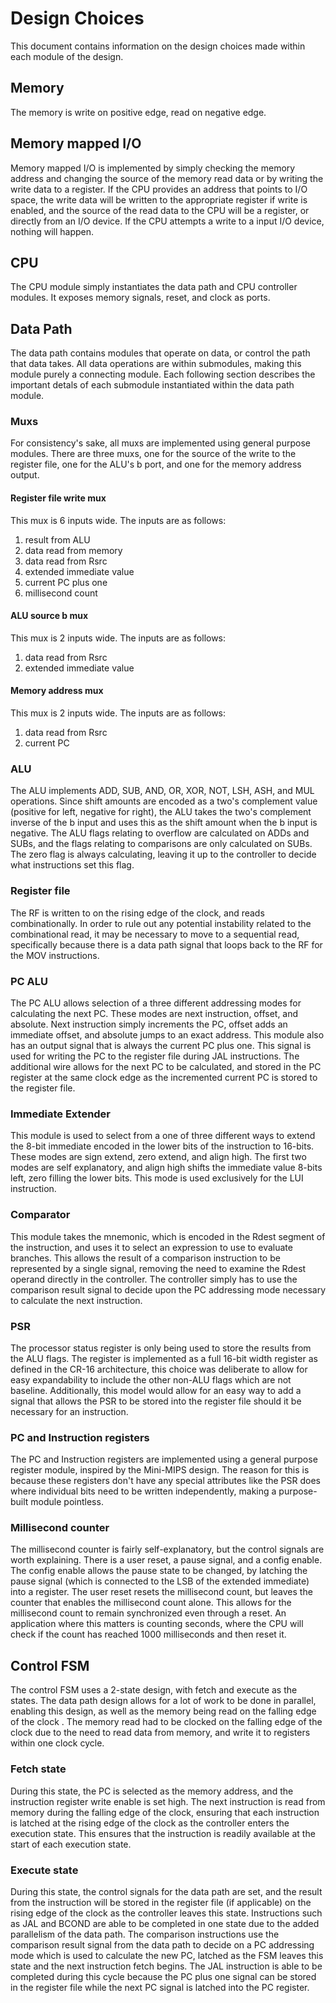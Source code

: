 # Design Choices 
This document contains information on the design choices made within each module 
of the design.

## Memory 
The memory is write on positive edge, read on negative edge.

## Memory mapped I/O 
Memory mapped I/O is implemented by simply checking the memory address and 
changing the source of the memory read data or by writing the write data to 
a register. 
If the CPU provides an address that points to I/O space, the write data will be 
written to the appropriate register if write is enabled, and 
the source of the read data to the CPU will be a register, or directly from an I/O 
device.
If the CPU attempts a write to a input I/O device, nothing will happen.

## CPU 
The CPU module simply instantiates the data path and CPU controller modules. 
It exposes memory signals, reset, and clock as ports.

## Data Path 
The data path contains modules that operate on data, or control the path 
that data takes.
All data operations are within submodules, making this module purely a 
connecting module.
Each following section describes the important detals of each submodule 
instantiated within the data path module.

### Muxs 
For consistency's sake, all muxs are implemented using general purpose modules. 
There are three muxs, one for the source of the write to the register 
file, one for the ALU's b port, and one for the memory address output. 

#### Register file write mux 
This mux is 6 inputs wide. 
The inputs are as follows: 
1. result from ALU 
2. data read from memory 
3. data read from Rsrc 
4. extended immediate value 
5. current PC plus one
6. millisecond count

#### ALU source b mux 
This mux is 2 inputs wide. 
The inputs are as follows: 
1. data read from Rsrc 
2. extended immediate value

#### Memory address mux 
This mux is 2 inputs wide. 
The inputs are as follows: 
1. data read from Rsrc 
2. current PC


### ALU 
The ALU implements ADD, SUB, AND, OR, XOR, NOT, LSH, ASH, and MUL operations. 
Since shift amounts are encoded as a two's complement value (positive for left, 
negative for right), the ALU takes the 
two's complement inverse of the b input and uses this as the shift amount when 
the b input is negative.
The ALU flags relating to overflow are calculated on ADDs and SUBs, and the 
flags relating to comparisons are only calculated on SUBs. 
The zero flag is always calculating, leaving it up to the controller to 
decide what instructions set this flag.

### Register file
The RF is written to on the rising edge of the clock, and reads combinationally.
In order to rule out any potential instability related to the combinational 
read, it may be necessary to move to a sequential read, specifically because 
there is a data path signal that loops back to the RF for the MOV instructions.

### PC ALU 
The PC ALU allows selection of a three different addressing modes for calculating the next PC. 
These modes are next instruction, offset, and absolute. 
Next instruction simply increments the PC, offset adds an immediate offset, and absolute 
jumps to an exact address.
This module also has an output signal that is always the current PC plus one. 
This signal is used for writing the PC to the register file during JAL instructions. 
The additional wire allows for the next PC to be calculated, and stored in the PC register 
at the same clock edge as the incremented current PC is stored to the register file.

### Immediate Extender 
This module is used to select from a one of three different ways to extend 
the 8-bit immediate encoded in the lower bits of the instruction to 16-bits.
These modes are sign extend, zero extend, and align high. 
The first two modes are self explanatory, and align high shifts the immediate 
value 8-bits left, zero filling the lower bits. 
This mode is used exclusively for the LUI instruction.


### Comparator 
This module takes the mnemonic, which is encoded in the Rdest segment of the 
instruction, and uses it 
to select an expression to use to evaluate branches. 
This allows the result of a comparison instruction to be represented by a single signal, 
removing the need to examine the Rdest operand directly in the controller. 
The controller simply has to use the comparison result signal to decide upon 
the PC addressing mode necessary to calculate the next instruction.

### PSR 
The processor status register is only being used to store the results from the 
ALU flags. 
The register is implemented as a full 16-bit width register as defined 
in the CR-16 architecture, this choice was deliberate to allow for easy 
expandability to include the other non-ALU flags which are not baseline. 
Additionally, this model would allow for an easy way to add a signal that allows 
the PSR to be stored into the register file should it be necessary for an instruction.

### PC and Instruction registers
The PC and Instruction registers are implemented using a general purpose 
register module, inspired by the Mini-MIPS design. 
The reason for this is because these registers don't have any special 
attributes like the PSR does where individual bits need to be written 
independently, making a purpose-built module pointless.

### Millisecond counter 
The millisecond counter is fairly self-explanatory, but the control signals are 
worth explaining.
There is a user reset, a pause signal, and a 
config enable. 
The config enable allows the pause state to be changed, by latching the pause 
signal (which is connected to the LSB of the extended immediate) into a 
register. 
The user reset resets the millisecond count, but leaves the counter that enables 
the millisecond count alone. 
This allows for the millisecond count to remain synchronized even through a reset. 
An application where this matters is counting seconds, where the CPU will check if 
the count has reached 1000 milliseconds and then reset it. 


## Control FSM
The control FSM uses a 2-state design, with fetch and execute as the 
states. 
The data path design allows for a lot of work to be done in parallel, 
enabling this design, as well as 
the memory being read on the falling edge of the clock .
The memory read had to be clocked on the falling edge of the clock due to the need to 
read data from memory, and write it to registers within one clock cycle.

### Fetch state 
During this state, the PC is selected as the memory address, and the 
instruction register write enable is set high. 
The next instruction is read from memory during the falling edge of the 
clock, ensuring that each instruction is latched at the rising edge of the 
clock as the controller enters the execution state. 
This ensures that the instruction is readily
available at the start of each execution state. 

### Execute state 
During this state, the control signals for the data path are set, 
and the result from the instruction will be stored in the 
register file (if applicable)
on the rising edge of the clock as the controller leaves this state.
Instructions such as JAL and BCOND are able to be completed in 
one state due to the added parallelism of the data path.
The comparison instructions use the comparison result signal 
from the data path to decide on a PC addressing mode which is used 
to calculate the new PC, latched as the FSM leaves this state 
and the next instruction fetch begins.
The JAL instruction is able to be completed during this cycle 
because the PC plus one signal can be stored in the register 
file while the next PC signal is latched into the PC register.

